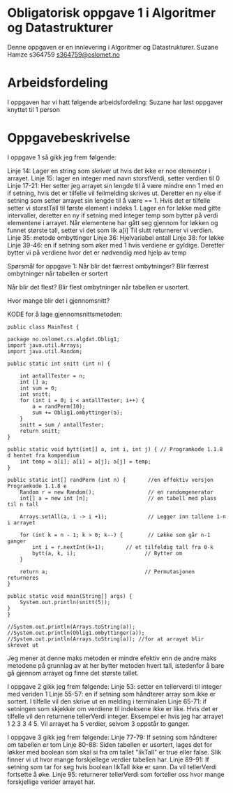 # Obligatorisk oppgave 1 i Algoritmer og Datastrukturer

Denne oppgaven er en innlevering i Algoritmer og Datastrukturer. 
Suzane Hamze
s364759
s364759@oslomet.no

# Arbeidsfordeling

I oppgaven har vi hatt følgende arbeidsfordeling:
Suzane har løst oppgaver knyttet til 1 person 

# Oppgavebeskrivelse

I oppgave 1 så gikk jeg frem følgende:

Linje 14: Lager en string som skriver ut hvis det ikke er noe elementer i arrayet. 
Linje 15: lager en integer med navn storstVerdi, setter verdien til 0
Linje 17-21: Her setter jeg arrayet sin lengde til å være mindre enn 1 med en if setning, hvis det er tilfelle vil feilmelding skrives ut. 
Deretter en ny else if setning som setter arrayet sin lengde til å være == 1. Hvis det er tilfelle setter vi storstTall til første element i indeks 1. 
Lager en for løkke med gitte intervaller, deretter en ny if setning med integer temp som bytter på verdi elementene i arrayet. 
Når elementene har gått seg gjennom for løkken og funnet største tall, setter vi det som lik a[i]
Til slutt returnerer vi verdien. 
Linje 35: metode ombyttinger
Linje 36: Hjelvariabel antall
Linje 38: for løkke
Linje 39-46: en if setning som øker med 1 hvis verdiene er gyldige. Deretter bytter vi på verdiene hvor det er nødvendig med hjelp av temp

Spørsmål for oppgave 1:
Når blir det færrest ombytninger? Blir færrest ombytninger når tabellen er sortert

Når blir det flest? Blir flest ombytninger når tabellen er usortert.

Hvor mange blir det i gjennomsnitt?

KODE for å lage gjennomsnittsmetoden:
       

    public class MainTest {

    package no.oslomet.cs.algdat.Oblig1;
    import java.util.Arrays;
    import java.util.Random;

    public static int snitt (int n) {

        int antallTester = n;
        int [] a;
        int sum = 0;
        int snitt;
        for (int i = 0; i < antallTester; i++) {
            a = randPerm(10);
            sum += Oblig1.ombyttinger(a);
        }
        snitt = sum / antallTester;
        return snitt;
    }

    public static void bytt(int[] a, int i, int j) { // Programkode 1.1.8 d hentet fra kompendium
        int temp = a[i]; a[i] = a[j]; a[j] = temp;
    }

    public static int[] randPerm (int n) {       //en effektiv versjon Programkode 1.1.8 e
        Random r = new Random();                 // en randomgenerator
        int[] a = new int [n];                   // en tabell med plass til n tall

        Arrays.setAll(a, i -> i +1);             // Legger inn tallene 1-n i arrayet

        for (int k = n - 1; k > 0; k--) {        // Løkke som går n-1 ganger
            int i = r.nextInt(k+1);       // et tilfeldig tall fra 0-k
            bytt(a, k, i);                      // Bytter om
        }

        return a;                               // Permutasjonen returneres
    }

    public static void main(String[] args) {
        System.out.println(snitt(5));
    }
    }

    //System.out.println(Arrays.toString(a));
    //System.out.println(Oblig1.ombyttinger(a));
    //System.out.println(Arrays.toString(a)); //for at arrayet blir skrevet ut

Jeg mener at denne maks metoden er mindre efektiv enn de andre maks metodene på grunnlag av at her bytter metoden hvert tall,
istedenfor å bare gå gjennom arrayet og finne det største tallet. 

I oppgave 2 gikk jeg frem følgende:
Linje 53: setter en tellerverdi til integer med veriden 1
Linje 55-57: en if setning som håndterer array som ikke er sortert. I tilfelle vil den skrive ut en melding i terminalen
Linje 65-71: if setningen som skjekker om verdiene til indeksene ikke er like. Hvis det er tilfelle vil den
returnene tellerVerdi integer. Eksempel er hvis jeg har arrayet 1 2 3 3 4 5. Vil arrayet ha 5 verdier, selvom 3 oppstår
to ganger. 

I oppgave 3 gikk jeg frem følgende:
Linje 77-79: If setning som håndterer om tabellen er tom
Linje 80-88: Siden tabellen er usortert, lages det for løkker med boolean som skal si fra om tallet "likTall"
er true eller false. Slik finner vi ut hvor mange forskjellege verdier tabellen har. 
Linje 89-91: If setning som tar for seg hvis boolean likTall ikke er sann. Da vil tellerVerdi fortsette å øke. 
Linje 95: returnerer tellerVerdi som forteller oss hvor mange forskjellige verider
arrayet har. 
